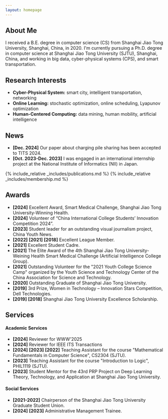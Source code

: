 ```yaml
---
layout: homepage
---
```


## About Me

I received a B.E. degree in computer science (CS) from Shanghai Jiao Tong University, Shanghai, China, in 2020. I'm currently pursuing a Ph.D. degree in computer science at Shanghai Jiao Tong University (SJTU), Shanghai, China, and working in big data, cyber-physical systems (CPS), and smart transportation.

## Research Interests

- **Cyber-Physical System:** smart city, intelligent transportation, networking
- **Online Learning:** stochastic optimization, online scheduling, Lyapunov optimization
- **Human-Centered Computing:** data mining, human mobility, artificial intelligence

## News

- **[Dec. 2024]** Our paper about charging pile sharing has been accepted to TITS 2024.
- **[Oct. 2023-Dec. 2023]** I was engaged in an international internship project at the National Institute of Informatics (NII) in Japan.

{% include_relative _includes/publications.md %}
{% include_relative _includes/membership.md %}

## Awards
- **[2024]** Excellent Award, Smart Medical Challenge, Shanghai Jiao Tong University-Winning Health.
- **[2024]** Volunteer of “China International College Students’ Innovation Competition 2024”.
- **[2023]** Student leader for an outstanding visual journalism project, China Youth News.
- **[2022]** **[2021]** **[2018]** Excellent League Member.
- **[2021]** Excellent Student Cadre.
- **[2021]** The Elite Award of the 4th Shanghai Jiao Tong University-Weining Health Smart Medical Challenge (Artificial Intelligence College Group).
- **[2021]** Outstanding Volunteer for the "2021 Youth College Science Camp" organized by the Youth Science and Technology Center of the China Association for Science and Technology.
- **[2020]** Outstanding Graduate of Shanghai Jiao Tong University.
- **[2019]** 3rd Prize, Women in Technology – Innovation Stars Competition, Dell Technologies.
- **[2019]** **[2018]** Shanghai Jiao Tong University Excellence Scholarship.

## Services

#### Academic Services
- **[2024]** Reviewer for WWW'2025
- **[2024]** Reviewer for IEEE ITS Transactions
- **[2024]** **[2023]** **[2022]** Teaching Assistant for the course "Mathematical Fundamentals in Computer Science", CS2304 (SJTU).
- **[2023]** Teaching Assistant for the course "Introduction to Logic", PHIL1119 (SJTU).
- **[2023]** Student Mentor for the 43rd PRP Project on Deep Learning Theory, Technology, and Application at Shanghai Jiao Tong University.

#### Social Services
- **[2021-2022]** Chairperson of the Shanghai Jiao Tong University Graduate Student Union.
- **[2024]** **[2023]** Administrative Management Trainee.
